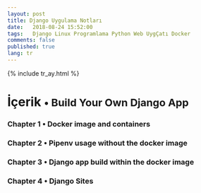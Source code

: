 ```yaml
---
layout: post
title: Django Uygulama Notları
date:   2018-08-24 15:52:00
tags:   Django Linux Programlama Python Web UygÇatı Docker
comments: false
published: true
lang: tr
---
```


{% include tr_ay.html %}

<style>
span {
    color:blue;
    cursor:pointer;
}
table {
    font-family: arial, sans-serif;
    border-collapse: collapse;
    width: 100%;
}

td, th {
    border: 1px solid #dddddd;
    text-align: left;
    padding: 8px;
}

tr:nth-child(even) {
    background-color: #dddddd;
}
</style>

<h1>İçerik <small>&bull; Build Your Own Django App</small></h1>

<h3><span onclick="show('Page1');"><a>Chapter 1 &bull; Docker image and containers</a></span></h3>
<h3><span onclick="show('Page2');"><a>Chapter 2 &bull; Pipenv usage without the docker image</a></span></h3>
<h3><span onclick="show('Page3');"><a>Chapter 3 &bull; Django app build within the docker image</a></span></h3>
<h3><span onclick="show('Page4');"><a>Chapter 4 &bull; Django Sites</a></span></h3>
<br>

<div class="teaser clearfix"></div>

<div id="Page1" class="page" style="display:none"> 
<h2 id='about'>docker kurulumunun denetlenmesi</h2> <hr/>
<br>
<pre><code data-language='bash'>sudo systemctl status docker</code></pre>
<pre><code data-language='bash'>sudo systemctl enable docker</code></pre>
<pre><code data-language='bash'>sudo systemctl start docker</code></pre> 
<br>
<h2 id='about'>docker imajının indirilmesi</h2> <hr/>
<p><code data-language='bash'>
sudo docker run --net="host" -v /home/$USER:/home/$USER -v /var/cache/pisi/archives:/var/cache/pisi/archives -v /var/cache/pisi/packages:/var/cache/pisi/packages -itd --security-opt=seccomp:unconfined ertugerata/pisi-chroot-beta bash</code></p>
<h2 id='about'>docker container çalıştırılması</h2> <hr/>
<br>
<pre><code data-language='bash'>sudo docker ps</code></pre>
<pre><code data-language='bash'>sudo docker attach container_name</code></pre>
<br>
<h2 id='about'>depo ve servislerin aktif hale getirilmesi</h2> <hr/>
<br>
<pre><code data-language='bash'>pisi ar beta http://ciftlik.pisilinux.org/2.0-Beta.1/pisi-index.xml.xz</code></pre>
<p><code data-language='bash'>service dbus start && pisi it gawk --ignore-dependency && pisi ur && pisi up -dvsy && pisi it python-devel openssl-devel git pip nodejs -y</code></p>
<pre><code data-language='bash'>pisi it gawk --ignore-dependency</code></pre>
<br>
<h2 id='about'>docker container temizliği</h2> <hr/>
<br>
<pre><code data-language='bash'>sudo docker stop container_name</code></pre>
<pre><code data-language='bash'>sudo docker rm container_name</code></pre>
</div>

<div class="teaser clearfix"></div>

<div id="Page2" class="page" style="display:none">

{% include app.html %}
</div>
 
<div class="teaser clearfix"></div>

<div id="Page3" class="page" style="display:none">
<pre><code data-language='bash'>pip install django==1.8</code></pre>
<pre><code data-language='bash'>pip install npm</code></pre>
<pre><code data-language='bash'>pip install --upgrade git+https://github.com/mysteryjeans/doorsale.git#egg=Doorsale</code></pre>
<pre><code data-language='bash'>git clone https://github.com/mysteryjeans/doorsale-demo.git</code></pre>
<pre><code data-language='bash'>npm install -g less yuglify</code></pre>
<pre><code data-language='bash'>cd doorsale-demo</code></pre>
<pre><code data-language='bash'>python manage.py runserver</code></pre>
<pre><code data-language='bash'>docker save container_name > /home/$USER/export.tar</code></pre>
<pre><code data-language='bash'>docker load < /home/$USER/export.tar</code></pre>
</div>

<div id="Page4" class="page" style="display:none">

<table class="blueTable">
<thead>
<tr>
<th>Sites</th>
<th>Sources</th>
</tr>
</thead>
<tbody>
<tr>
<td>A Django forum engine for building powerful community driven websites.</td>
<td>https://django-machina.readthedocs.org</td>
</tr>
<tr>
<td>Domain-driven e-commerce for Django</td>
<td>http://oscarcommerce.com</td>
</tr>
<tr>
<td>Template for making a personal website using django.</td>
<td>http://www.melissagymrek.com/publications</td>
</tr>
<tr>
<td>django_todo_app</td>
<td>https://github.com/PrettyPrinted/django_todo_app</td>
</tr>
</tbody>
</table>
<br>

{% include last_day.html %}
